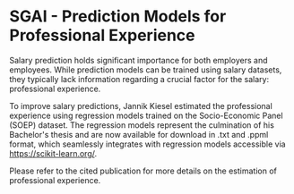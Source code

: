 # SGAI - Prediction Models for Professional Experience

Salary prediction holds significant importance for both employers and employees. While prediction models can be trained using salary datasets, they typically lack information regarding a crucial factor for the salary: professional experience.

To improve salary predictions, Jannik Kiesel estimated the professional experience using regression models trained on the Socio-Economic Panel (SOEP) dataset. The regression models represent the culmination of his Bachelor's thesis and are now available for download in .txt and .ppml format, which seamlessly integrates with regression models accessible via https://scikit-learn.org/.

Please refer to the cited publication for more details on the estimation of professional experience.

